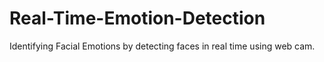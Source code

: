 # Real-Time-Emotion-Detection
Identifying Facial Emotions by detecting faces in real time using web cam.
